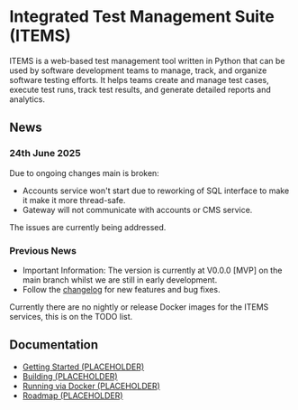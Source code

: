 # Integrated Test Management Suite (ITEMS)

ITEMS is a web-based test management tool written in Python that can be used by software development teams to manage, track, and organize software testing efforts. It helps teams create and manage test cases, execute test runs, track test results, and generate detailed reports and analytics.

## News  

### 24th June 2025
Due to ongoing changes main is broken:
- Accounts service won't start due to reworking of SQL interface to make it make it more thread-safe.
- Gateway will not communicate with accounts or CMS service.

The issues are currently being addressed.

### Previous News
- Important Information: The version is currently at V0.0.0 [MVP] on the main branch
whilst we are still in early development.
- Follow the [changelog](ChangeLog) for new features and bug fixes.

Currently there are no nightly or release Docker images for the ITEMS services,
this is on the TODO list.

## Documentation

- [Getting Started (PLACEHOLDER)](https://github.com)
- [Building (PLACEHOLDER)](https://github.com)
- [Running via Docker (PLACEHOLDER)](https://github.com)
- [Roadmap (PLACEHOLDER)](https://github.com)